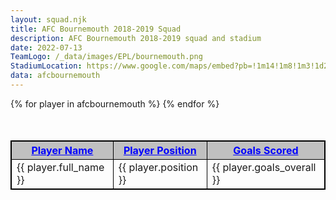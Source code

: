 ```yaml
---
layout: squad.njk
title: AFC Bournemouth 2018-2019 Squad
description: AFC Bournemouth 2018-2019 squad and stadium
date: 2022-07-13
TeamLogo: /_data/images/EPL/bournemouth.png
StadiumLocation: https://www.google.com/maps/embed?pb=!1m14!1m8!1m3!1d2585779.8862253106!2d-4.0707352!3d50.7352306!3m2!1i1024!2i768!4f13.1!3m3!1m2!1s0x0%3A0x95f99d19f249ebd9!2sVitality%20Stadium!5e0!3m2!1sen!2sza!4v1657695527147!5m2!1sen!2sza
data: afcbournemouth
---
```

<script src="https://www.w3schools.com/lib/w3.js"></script>


<table class="table" id="sortTable" style="margin-left:auto;margin-right:auto;margin-top:10%; 
border: 1px solid black;">
<strong>
<tr style="text-decoration: underline;background: silver;color:blue">
<th style="cursor: pointer; border: 1px solid black;" onclick="w3.sortHTML('#sortTable','.item', 'td:nth-child(1)')">Player Name</th>
<th style="cursor: pointer;border: 1px solid black;" onclick="w3.sortHTML('#sortTable','.item', 'td:nth-child(2)')">Player Position</th>
<th style="cursor: pointer;border: 1px solid black;" onclick="sort1(2)">Goals Scored</th>
</tr>
</strong>
{% for player in afcbournemouth %}
<tr class="item">
<td style="border: 1px solid black;">{{ player.full_name }}</td><td style="border: 1px solid black;">{{ player.position }}</td><td style="border: 1px solid black;">{{ player.goals_overall }}</td>
</tr>
{% endfor %}
</table>
<script>
function sort1(n) {
  var table, rows, switching, i, x, y, shouldSwitch, dir, switchcount = 0;
  table = document.getElementById("sortTable");
  switching = true;
  // Set the sorting direction to ascending:
  dir = "asc";
  /* Make a loop that will continue until
  no switching has been done: */
  while (switching) {
    // Start by saying: no switching is done:
    switching = false;
    rows = table.rows;
    /* Loop through all table rows (except the
    first, which contains table headers): */
    for (i = 1; i < (rows.length - 1); i++) {
      // Start by saying there should be no switching:
      shouldSwitch = false;
      /* Get the two elements you want to compare,
      one from current row and one from the next: */
      x = rows[i].getElementsByTagName("td")[n];
      y = rows[i + 1].getElementsByTagName("td")[n];
      /* Check if the two rows should switch place,
      based on the direction, asc or desc: */
      if (dir == "asc") {
        if (Number(x.innerHTML) > Number(y.innerHTML)) {
          // If so, mark as a switch and break the loop:
          shouldSwitch = true;
          break;
        }
      } else if (dir == "desc") {
        if (Number(x.innerHTML) < Number(y.innerHTML)) {
          // If so, mark as a switch and break the loop:
          shouldSwitch = true;
          break;
        }
      }
    }
    if (shouldSwitch) {
      /* If a switch has been marked, make the switch
      and mark that a switch has been done: */
      rows[i].parentNode.insertBefore(rows[i + 1], rows[i]);
      switching = true;
      // Each time a switch is done, increase this count by 1:
      switchcount ++;
    } else {
      /* If no switching has been done AND the direction is "asc",
      set the direction to "desc" and run the while loop again. */
      if (switchcount == 0 && dir == "asc") {
        dir = "desc";
        switching = true;
      }
    }
  }
}
</script>
